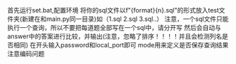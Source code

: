 首先运行set.bat,配置环境
将你的sql文件以f"{format}{n}.sql"的形式放入test文件夹(新建在和main.py同一目录)如（1.sql 2.sql 3.sql..）
注意，一个sql文件只能执行一个查询，所以不要把每道题全部写在一个sql中，请分开写
然后会自动与answer中的答案进行比较，并输出(注意，忽略了排序！！！！并且会检测列名是否相同)
在开头输入password和local_port即可
mode用来定义是否保存查询结果
注意编码问题
